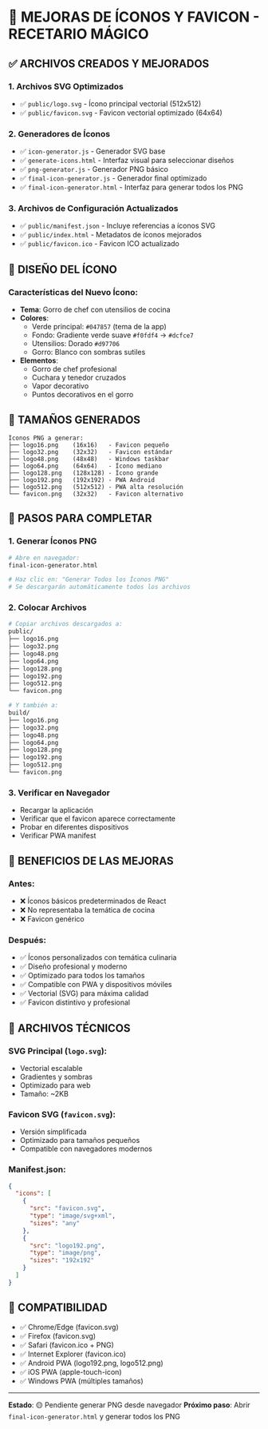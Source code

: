 # 🎨 MEJORAS DE ÍCONOS Y FAVICON - RECETARIO MÁGICO

## ✅ ARCHIVOS CREADOS Y MEJORADOS

### 1. Archivos SVG Optimizados

- ✅ `public/logo.svg` - Ícono principal vectorial (512x512)
- ✅ `public/favicon.svg` - Favicon vectorial optimizado (64x64)

### 2. Generadores de Íconos

- ✅ `icon-generator.js` - Generador SVG base
- ✅ `generate-icons.html` - Interfaz visual para seleccionar diseños
- ✅ `png-generator.js` - Generador PNG básico
- ✅ `final-icon-generator.js` - Generador final optimizado
- ✅ `final-icon-generator.html` - Interfaz para generar todos los PNG

### 3. Archivos de Configuración Actualizados

- ✅ `public/manifest.json` - Incluye referencias a íconos SVG
- ✅ `public/index.html` - Metadatos de íconos mejorados
- ✅ `public/favicon.ico` - Favicon ICO actualizado

## 🎯 DISEÑO DEL ÍCONO

### Características del Nuevo Ícono:

- **Tema**: Gorro de chef con utensilios de cocina
- **Colores**:
  - Verde principal: `#047857` (tema de la app)
  - Fondo: Gradiente verde suave `#f0fdf4` → `#dcfce7`
  - Utensilios: Dorado `#d97706`
  - Gorro: Blanco con sombras sutiles
- **Elementos**:
  - Gorro de chef profesional
  - Cuchara y tenedor cruzados
  - Vapor decorativo
  - Puntos decorativos en el gorro

## 📐 TAMAÑOS GENERADOS

```
Íconos PNG a generar:
├── logo16.png    (16x16)   - Favicon pequeño
├── logo32.png    (32x32)   - Favicon estándar
├── logo48.png    (48x48)   - Windows taskbar
├── logo64.png    (64x64)   - Ícono mediano
├── logo128.png   (128x128) - Ícono grande
├── logo192.png   (192x192) - PWA Android
├── logo512.png   (512x512) - PWA alta resolución
└── favicon.png   (32x32)   - Favicon alternativo
```

## 🔄 PASOS PARA COMPLETAR

### 1. Generar Íconos PNG

```bash
# Abre en navegador:
final-icon-generator.html

# Haz clic en: "Generar Todos los Íconos PNG"
# Se descargarán automáticamente todos los archivos
```

### 2. Colocar Archivos

```bash
# Copiar archivos descargados a:
public/
├── logo16.png
├── logo32.png
├── logo48.png
├── logo64.png
├── logo128.png
├── logo192.png
├── logo512.png
└── favicon.png

# Y también a:
build/
├── logo16.png
├── logo32.png
├── logo48.png
├── logo64.png
├── logo128.png
├── logo192.png
├── logo512.png
└── favicon.png
```

### 3. Verificar en Navegador

- Recargar la aplicación
- Verificar que el favicon aparece correctamente
- Probar en diferentes dispositivos
- Verificar PWA manifest

## 🚀 BENEFICIOS DE LAS MEJORAS

### Antes:

- ❌ Íconos básicos predeterminados de React
- ❌ No representaba la temática de cocina
- ❌ Favicon genérico

### Después:

- ✅ Íconos personalizados con temática culinaria
- ✅ Diseño profesional y moderno
- ✅ Optimizado para todos los tamaños
- ✅ Compatible con PWA y dispositivos móviles
- ✅ Vectorial (SVG) para máxima calidad
- ✅ Favicon distintivo y profesional

## 🔧 ARCHIVOS TÉCNICOS

### SVG Principal (`logo.svg`):

- Vectorial escalable
- Gradientes y sombras
- Optimizado para web
- Tamaño: ~2KB

### Favicon SVG (`favicon.svg`):

- Versión simplificada
- Optimizado para tamaños pequeños
- Compatible con navegadores modernos

### Manifest.json:

```json
{
  "icons": [
    {
      "src": "favicon.svg",
      "type": "image/svg+xml",
      "sizes": "any"
    },
    {
      "src": "logo192.png",
      "type": "image/png",
      "sizes": "192x192"
    }
  ]
}
```

## 📱 COMPATIBILIDAD

- ✅ Chrome/Edge (favicon.svg)
- ✅ Firefox (favicon.svg)
- ✅ Safari (favicon.ico + PNG)
- ✅ Internet Explorer (favicon.ico)
- ✅ Android PWA (logo192.png, logo512.png)
- ✅ iOS PWA (apple-touch-icon)
- ✅ Windows PWA (múltiples tamaños)

---

**Estado**: 🟡 Pendiente generar PNG desde navegador
**Próximo paso**: Abrir `final-icon-generator.html` y generar todos los PNG
